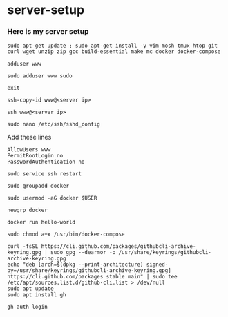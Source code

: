 # server-setup

### Here is my server setup

```
sudo apt-get update ; sudo apt-get install -y vim mosh tmux htop git curl wget unzip zip gcc build-essential make mc docker docker-compose
```

```
adduser www
```

```
sudo adduser www sudo
```

```
exit
```

```
ssh-copy-id www@<server ip>
```

```
ssh www@<server ip>
```

```
sudo nano /etc/ssh/sshd_config
```

Add these lines
```
AllowUsers www
PermitRootLogin no
PasswordAuthentication no
```

```
sudo service ssh restart
```

```
sudo groupadd docker
```

```
sudo usermod -aG docker $USER
```

```
newgrp docker
```

```
docker run hello-world
```

```
sudo chmod a+x /usr/bin/docker-compose
```

```
curl -fsSL https://cli.github.com/packages/githubcli-archive-keyring.gpg | sudo gpg --dearmor -o /usr/share/keyrings/githubcli-archive-keyring.gpg
echo "deb [arch=$(dpkg --print-architecture) signed-by=/usr/share/keyrings/githubcli-archive-keyring.gpg] https://cli.github.com/packages stable main" | sudo tee /etc/apt/sources.list.d/github-cli.list > /dev/null
sudo apt update
sudo apt install gh
```

```
gh auth login
```
